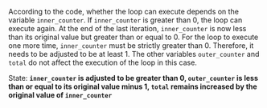 According to the code, whether the loop can execute depends on the variable `inner_counter`. If `inner_counter` is greater than 0, the loop can execute again. At the end of the last iteration, `inner_counter` is now less than its original value but greater than or equal to 0. For the loop to execute one more time, `inner_counter` must be strictly greater than 0. Therefore, it needs to be adjusted to be at least 1. The other variables `outer_counter` and `total` do not affect the execution of the loop in this case.

State: **`inner_counter` is adjusted to be greater than 0, `outer_counter` is less than or equal to its original value minus 1, `total` remains increased by the original value of `inner_counter`**